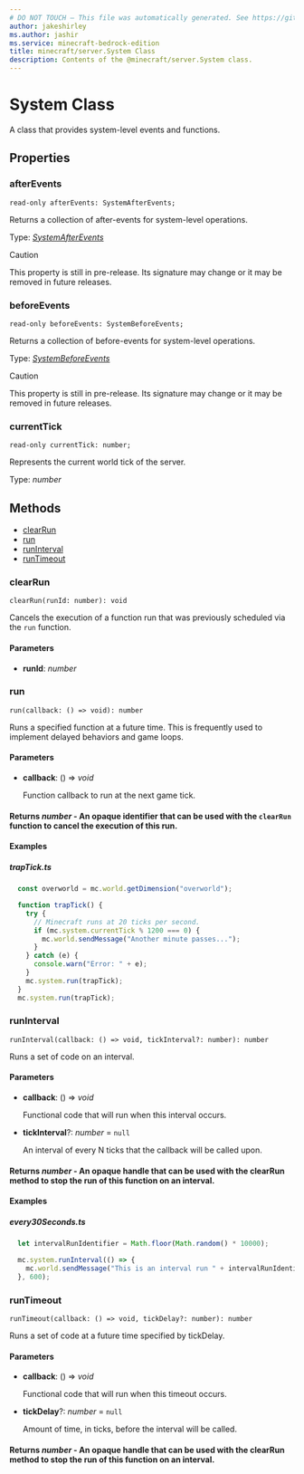 ```yaml
---
# DO NOT TOUCH — This file was automatically generated. See https://github.com/mojang/minecraftapidocsgenerator to modify descriptions, examples, etc.
author: jakeshirley
ms.author: jashir
ms.service: minecraft-bedrock-edition
title: minecraft/server.System Class
description: Contents of the @minecraft/server.System class.
---
```

# System Class

A class that provides system-level events and functions.

## Properties

### **afterEvents**
`read-only afterEvents: SystemAfterEvents;`

Returns a collection of after-events for system-level operations.

Type: [*SystemAfterEvents*](SystemAfterEvents.md)

> [!CAUTION]
> This property is still in pre-release.  Its signature may change or it may be removed in future releases.

### **beforeEvents**
`read-only beforeEvents: SystemBeforeEvents;`

Returns a collection of before-events for system-level operations.

Type: [*SystemBeforeEvents*](SystemBeforeEvents.md)

> [!CAUTION]
> This property is still in pre-release.  Its signature may change or it may be removed in future releases.

### **currentTick**
`read-only currentTick: number;`

Represents the current world tick of the server.

Type: *number*

## Methods
- [clearRun](#clearrun)
- [run](#run)
- [runInterval](#runinterval)
- [runTimeout](#runtimeout)

### **clearRun**
`
clearRun(runId: number): void
`

Cancels the execution of a function run that was previously scheduled via the `run` function.

#### **Parameters**
- **runId**: *number*

### **run**
`
run(callback: () => void): number
`

Runs a specified function at a future time. This is frequently used to implement delayed behaviors and game loops.

#### **Parameters**
- **callback**: () => *void*
  
  Function callback to run at the next game tick.

#### **Returns** *number* - An opaque identifier that can be used with the `clearRun` function to cancel the execution of this run.

#### Examples
##### ***trapTick.ts***
```typescript
  const overworld = mc.world.getDimension("overworld");

  function trapTick() {
    try {
      // Minecraft runs at 20 ticks per second.
      if (mc.system.currentTick % 1200 === 0) {
        mc.world.sendMessage("Another minute passes...");
      }
    } catch (e) {
      console.warn("Error: " + e);
    }
    mc.system.run(trapTick);
  }
  mc.system.run(trapTick);
```

### **runInterval**
`
runInterval(callback: () => void, tickInterval?: number): number
`

Runs a set of code on an interval.

#### **Parameters**
- **callback**: () => *void*
  
  Functional code that will run when this interval occurs.
- **tickInterval**?: *number* = `null`
  
  An interval of every N ticks that the callback will be called upon.

#### **Returns** *number* - An opaque handle that can be used with the clearRun method to stop the run of this function on an interval.

#### Examples
##### ***every30Seconds.ts***
```typescript
  let intervalRunIdentifier = Math.floor(Math.random() * 10000);

  mc.system.runInterval(() => {
    mc.world.sendMessage("This is an interval run " + intervalRunIdentifier + " sending a message every 30 seconds.");
  }, 600);
```

### **runTimeout**
`
runTimeout(callback: () => void, tickDelay?: number): number
`

Runs a set of code at a future time specified by tickDelay.

#### **Parameters**
- **callback**: () => *void*
  
  Functional code that will run when this timeout occurs.
- **tickDelay**?: *number* = `null`
  
  Amount of time, in ticks, before the interval will be called.

#### **Returns** *number* - An opaque handle that can be used with the clearRun method to stop the run of this function on an interval.
